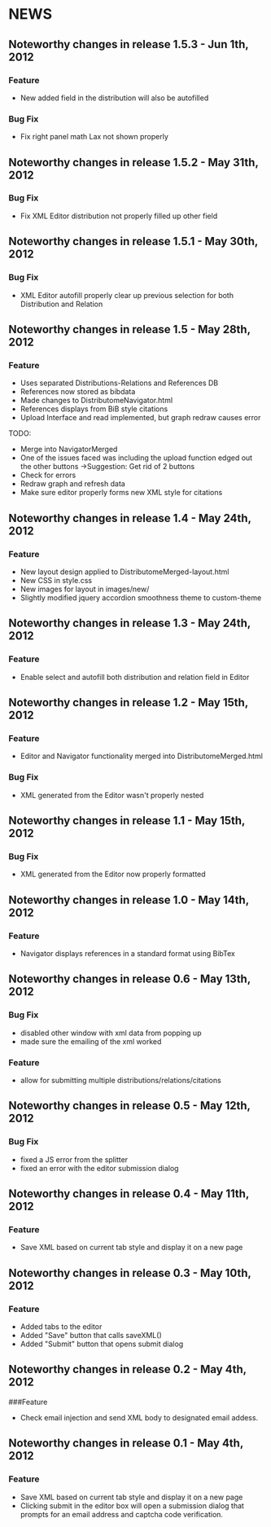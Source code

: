 # NEWS

## Noteworthy changes in release 1.5.3 - Jun 1th, 2012
### Feature
* New added field in the distribution will also be autofilled
### Bug Fix
* Fix right panel math Lax not shown properly

## Noteworthy changes in release 1.5.2 - May 31th, 2012
### Bug Fix
* Fix XML Editor distribution not properly filled up other field

## Noteworthy changes in release 1.5.1 - May 30th, 2012
### Bug Fix
* XML Editor autofill properly clear up previous selection for both Distribution and Relation

## Noteworthy changes in release 1.5 - May 28th, 2012
### Feature
* Uses separated Distributions-Relations and References DB
* References now stored as <reference id=""><bib>bibdata</bib></reference>
* Made changes to DistributomeNavigator.html
* References displays from BiB style citations
* Upload Interface and read implemented, but graph redraw causes error

TODO:
* Merge into NavigatorMerged
* One of the issues faced was including the upload function edged out the other buttons
    ->Suggestion: Get rid of 2 buttons
* Check for errors
* Redraw graph and refresh data
* Make sure editor properly forms new XML style for citations

## Noteworthy changes in release 1.4 - May 24th, 2012
### Feature
* New layout design applied to DistributomeMerged-layout.html
* New CSS in style.css
* New images for layout in images/new/
* Slightly modified jquery accordion smoothness theme to custom-theme

## Noteworthy changes in release 1.3 - May 24th, 2012

### Feature
* Enable select and autofill both distribution and relation field in Editor

## Noteworthy changes in release 1.2 - May 15th, 2012

### Feature
* Editor and Navigator functionality merged into DistributomeMerged.html

### Bug Fix
* XML generated from the Editor wasn't properly nested

## Noteworthy changes in release 1.1 - May 15th, 2012

### Bug Fix
* XML generated from the Editor now properly formatted

## Noteworthy changes in release 1.0 - May 14th, 2012

### Feature
* Navigator displays references in a standard format using BibTex

## Noteworthy changes in release 0.6 - May 13th, 2012

### Bug Fix
* disabled other window with xml data from popping up
* made sure the emailing of the xml worked

### Feature
* allow for submitting multiple distributions/relations/citations

## Noteworthy changes in release 0.5 - May 12th, 2012

### Bug Fix
* fixed a JS error from the splitter
* fixed an error with the editor submission dialog

## Noteworthy changes in release 0.4 - May 11th, 2012
 
### Feature
* Save XML based on current tab style and display it on a new page

## Noteworthy changes in release 0.3 - May 10th, 2012

### Feature
* Added tabs to the editor
* Added "Save" button that calls saveXML()
* Added "Submit" button that opens submit dialog

## Noteworthy changes in release 0.2 - May 4th, 2012

###Feature
* Check email injection and send XML body to designated email addess.

## Noteworthy changes in release 0.1 - May 4th, 2012

### Feature
* Save XML based on current tab style and display it on a new page
* Clicking submit in the editor box will open a submission dialog that prompts for an email address and captcha code verification.
